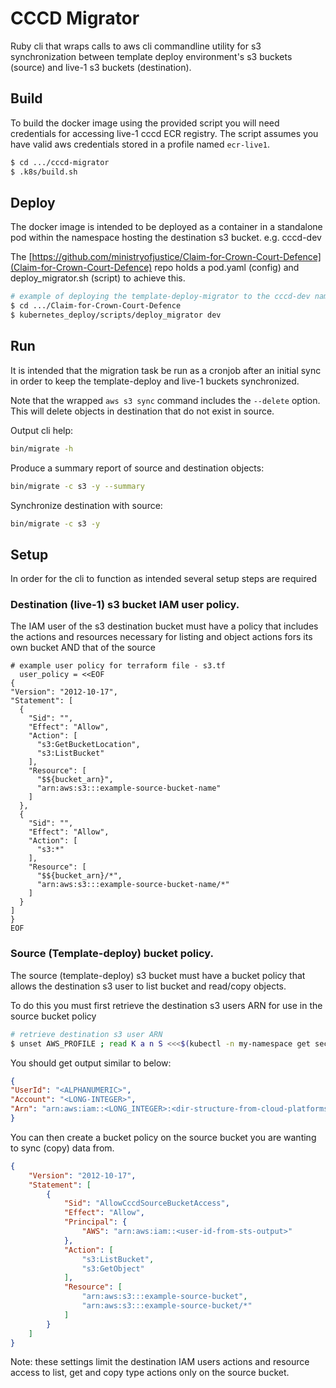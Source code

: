 # CCCD Migrator

Ruby cli that wraps calls to aws cli commandline utility for s3 synchronization
between template deploy environment's s3 buckets (source) and live-1 s3 buckets (destination).

## Build
To build the docker image using the provided script you will need credentials for accessing live-1 cccd ECR registry. The script assumes you have valid aws credentials stored in a profile named `ecr-live1`.

```bash
$ cd .../cccd-migrator
$ .k8s/build.sh
```

## Deploy
The docker image is intended to be deployed as a container in a standalone pod
within the namespace hosting the destination s3 bucket. e.g. cccd-dev

The [https://github.com/ministryofjustice/Claim-for-Crown-Court-Defence](Claim-for-Crown-Court-Defence) repo holds a pod.yaml (config) and deploy_migrator.sh (script) to achieve this.

```bash
# example of deploying the template-deploy-migrator to the cccd-dev namespace
$ cd .../Claim-for-Crown-Court-Defence
$ kubernetes_deploy/scripts/deploy_migrator dev
```

## Run
It is intended that the migration task be run as a cronjob after an initial sync in order to keep the template-deploy and live-1 buckets synchronized.

Note that the wrapped `aws s3 sync` command includes the `--delete` option. This will delete objects in destination that do not exist in source.

Output cli help:
```bash
bin/migrate -h
```

Produce a summary report of source and destination objects:
```bash
bin/migrate -c s3 -y --summary
```

Synchronize destination with source:
```bash
bin/migrate -c s3 -y
```

## Setup
In order for the cli to function as intended several setup steps are required

### Destination (live-1) s3 bucket IAM user policy.

The IAM user of the s3 destination bucket must have a policy that includes the actions and resources necessary for listing and object actions fors its own bucket AND that of the source

```
# example user policy for terraform file - s3.tf
  user_policy = <<EOF
{
"Version": "2012-10-17",
"Statement": [
  {
    "Sid": "",
    "Effect": "Allow",
    "Action": [
      "s3:GetBucketLocation",
      "s3:ListBucket"
    ],
    "Resource": [
      "$${bucket_arn}",
      "arn:aws:s3:::example-source-bucket-name"
    ]
  },
  {
    "Sid": "",
    "Effect": "Allow",
    "Action": [
      "s3:*"
    ],
    "Resource": [
      "$${bucket_arn}/*",
      "arn:aws:s3:::example-source-bucket-name/*"
    ]
  }
]
}
EOF
```

### Source (Template-deploy) bucket policy.

The source (template-deploy) s3 bucket must have a bucket policy that
allows the destination s3 user to list bucket and read/copy objects.

To do this you must first retrieve the destination s3 users ARN for use in the source bucket policy

```bash
# retrieve destination s3 user ARN
$ unset AWS_PROFILE ; read K a n S <<<$(kubectl -n my-namespace get secret my-s3-secrets -o json | jq -r '.data[] | @base64d') ; export AWS_ACCESS_KEY_ID=$K ; export AWS_SECRET_ACCESS_KEY=$S ; aws sts get-caller-identity
```

You should get output similar to below:
```json
{
"UserId": "<ALPHANUMERIC>",
"Account": "<LONG-INTEGER>",
"Arn": "arn:aws:iam::<LONG_INTEGER>:<dir-structure-from-cloud-platforms>-<alphanumeric>"
}
```

You can then create a bucket policy on the source bucket you are wanting to sync (copy) data from.


```json
{
    "Version": "2012-10-17",
    "Statement": [
        {
            "Sid": "AllowCccdSourceBucketAccess",
            "Effect": "Allow",
            "Principal": {
                "AWS": "arn:aws:iam::<user-id-from-sts-output>"
            },
            "Action": [
                "s3:ListBucket",
                "s3:GetObject"
            ],
            "Resource": [
                "arn:aws:s3:::example-source-bucket",
                "arn:aws:s3:::example-source-bucket/*"
            ]
        }
    ]
}
```

Note: these settings limit the destination IAM users actions and resource access to list, get and copy type actions only on the source bucket.
